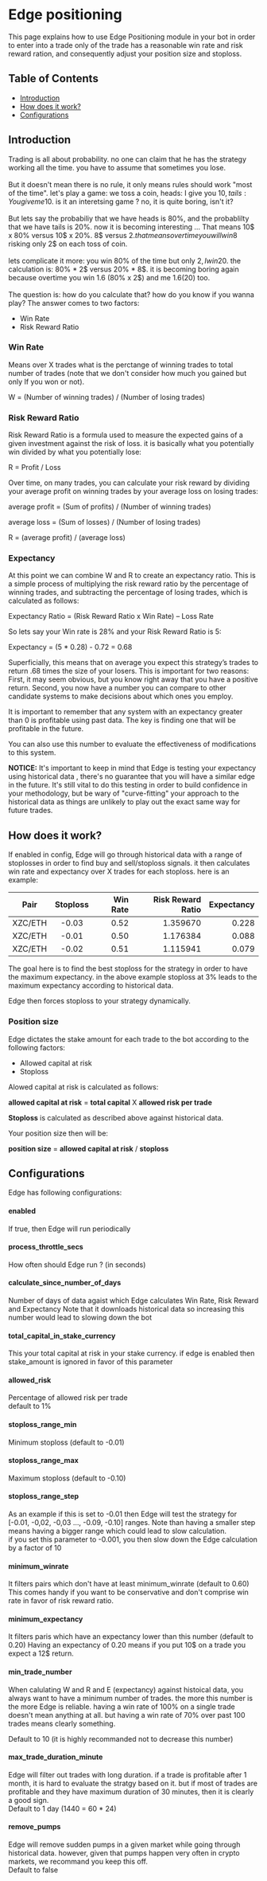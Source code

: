#  Edge positioning

This page explains how to use Edge Positioning module in your bot in order to enter into a trade only of the trade has a reasonable win rate and risk reward ration, and consequently adjust your position size and stoploss.

## Table of Contents

- [Introduction](#introduction)
- [How does it work?](#how-does-it-work?)
- [Configurations](#configurations)

## Introduction
Trading is all about probability. no one can claim that he has the strategy working all the time. you have to assume that sometimes you lose.<br/><br/>
But it doesn't mean there is no rule, it only means rules should work "most of the time". let's play a game: we toss a coin, heads: I give you 10$, tails: You give me 10$. is it an interetsing game ? no, it is quite boring, isn't it?<br/><br/>
But lets say the probabiliy that we have heads is 80%, and the probablilty that we have tails is 20%. now it is becoming interesting ...
That means 10$ x 80% versus 10$ x 20%. 8$ versus 2$. that means over time you will win 8$ risking only 2$ on each toss of coin.<br/><br/>
lets complicate it more: you win 80% of the time but only 2$, I win 20% of the time but 8$. the calculation is: 80% * 2$ versus 20% * 8$. it is becoming boring again because overtime you win $1.6$ (80% x 2$) and me $1.6 (20% * 8$) too.<br/><br/>
The question is: how do you calculate that? how do you know if you wanna play?
The answer comes to two factors:
- Win Rate
- Risk Reward Ratio


### Win Rate
Means over X trades what is the perctange of winning trades to total number of trades (note that we don't consider how much you gained but only If you won or not).


W = (Number of winning trades) / (Number of losing trades)

### Risk Reward Ratio
Risk Reward Ratio is a formula used to measure the expected gains of a given investment against the risk of loss. it is basically what you potentially win divided by what you potentially lose:

R = Profit / Loss

Over time, on many trades, you can calculate your risk reward by dividing your average profit on winning trades by your average loss on losing trades:

average profit = (Sum of profits) / (Number of winning trades)

average loss = (Sum of losses) / (Number of losing trades)

R = (average profit) / (average loss)

### Expectancy

At this point we can combine W and R to create an expectancy ratio. This is a simple process of multiplying the risk reward ratio by the percentage of winning trades, and subtracting the percentage of losing trades, which is calculated as follows:

Expectancy Ratio = (Risk Reward Ratio x Win Rate) – Loss Rate

So lets say your Win rate is 28% and your Risk Reward Ratio is 5:

Expectancy = (5 * 0.28) - 0.72 = 0.68

Superficially, this means that on average you expect this strategy’s trades to return .68 times the size of your losers. This is important for two reasons: First, it may seem obvious, but you know right away that you have a positive return. Second, you now have a number you can compare to other candidate systems to make decisions about which ones you employ.

It is important to remember that any system with an expectancy greater than 0 is profitable using past data. The key is finding one that will be profitable in the future.

You can also use this number to evaluate the effectiveness of modifications to this system.

**NOTICE:** It's important to keep in mind that Edge is testing your expectancy using historical data , there's no guarantee that you will have a similar edge in the future. It's still vital to do this testing in order to build confidence in your methodology, but be wary of "curve-fitting" your approach to the historical data as things are unlikely to play out the exact same way for future trades.

## How does it work?
If enabled in config, Edge will go through historical data with a range of stoplosses in order to find buy and sell/stoploss signals. it then calculates win rate and expectancy over X trades for each stoploss. here is an example:

| Pair   |      Stoploss      |  Win Rate | Risk Reward Ratio | Expectancy |
|----------|:-------------:|-------------:|------------------:|-----------:|
| XZC/ETH  |  -0.03        |   0.52       |1.359670           | 0.228      |
| XZC/ETH  |  -0.01        |   0.50       |1.176384           | 0.088      |
| XZC/ETH  |  -0.02        |   0.51       |1.115941           | 0.079      |

The goal here is to find the best stoploss for the strategy in order to have the maximum expectancy. in the above example stoploss at 3% leads to the maximum expectancy according to historical data.

Edge then forces stoploss to your strategy dynamically.

### Position size
Edge dictates the stake amount for each trade to the bot according to the following factors:

- Allowed capital at risk
- Stoploss

Alowed capital at risk is calculated as follows:

**allowed capital at risk** = **total capital** X **allowed risk per trade**

**Stoploss** is calculated as described above against historical data.

Your position size then will be:

**position size** = **allowed capital at risk** / **stoploss**

## Configurations
Edge has following configurations:

#### enabled
If true, then Edge will run periodically

#### process_throttle_secs
How often should Edge run ? (in seconds)

#### calculate_since_number_of_days
Number of days of data agaist which Edge calculates Win Rate, Risk Reward and Expectancy
Note that it downloads historical data so increasing this number would lead to slowing down the bot

#### total_capital_in_stake_currency
This your total capital at risk in your stake currency. if edge is enabled then stake_amount is ignored in favor of this parameter

#### allowed_risk
Percentage of allowed risk per trade<br/>
default to 1%

#### stoploss_range_min
Minimum stoploss (default to -0.01)

#### stoploss_range_max
Maximum stoploss (default to -0.10)

#### stoploss_range_step
As an example if this is set to -0.01 then Edge will test the strategy for [-0.01, -0,02, -0,03 ..., -0.09, -0.10] ranges.
Note than having a smaller step means having a bigger range which could lead to slow calculation. <br/>
if you set this parameter to -0.001, you then slow down the Edge calculation by a factor of 10

#### minimum_winrate
It filters pairs which don't have at least minimum_winrate (default to 0.60)
This comes handy if you want to be conservative and don't comprise win rate in favor of risk reward ratio.

#### minimum_expectancy
It filters paris which have an expectancy lower than this number (default to 0.20)
Having an expectancy of 0.20 means if you put 10$ on a trade you expect a 12$ return.

#### min_trade_number
When calulating W and R and E (expectancy) against histoical data, you always want to have a minimum number of trades. the more this number is the more Edge is reliable. having a win rate of 100% on a single trade doesn't mean anything at all. but having a win rate of 70% over past 100 trades means clearly something. <br/>

Default to 10 (it is highly recommanded not to decrease this number)

#### max_trade_duration_minute
Edge will filter out trades with long duration. if a trade is profitable after 1 month, it is hard to evaluate the stratgy based on it. but if most of trades are profitable and they have maximum duration of 30 minutes, then it is clearly a good sign.<br/>
Default to 1 day (1440 = 60 * 24)

#### remove_pumps
Edge will remove sudden pumps in a given market while going through historical data. however, given that pumps happen very often in crypto markets, we recommand you keep this off.<br/>
Default to false